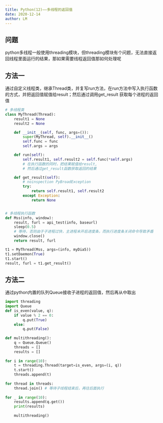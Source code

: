 ```yaml
---
title: Python(12)——多线程的返回值
date: 2020-12-14
author: LM
---
```


## 问题

python多线程一般使用threading模块，但threading模块有个问题，无法直接返回线程里面运行的结果，那如果需要线程返回值那如何处理呢

## 方法一

通过自定义线程类，继承Thread类，并复写run方法，在run方法中写入执行函数的方式，并把返回值赋值给result；然后通过调用get_result 获取每个进程的返回值

```python
# 多线程类
class MyThread(Thread):
    result1 = None
    result2 = None

    def __init__(self, func, args=()):
        super(MyThread, self).__init__()
        self.func = func
        self.args = args

    def run(self):
        self.result1, self.result2 = self.func(*self.args)
        # 在执行函数的同时，把结果赋值给result,
        # 然后通过get_result函数获取返回的结果

    def get_result(self):
        # noinspection PyBroadException
        try:
            return self.result1, self.result2
        except Exception:
            return None


# 多线程执行函数
def Mss(info, window):
    result, furl = api_test(info, baseurl)
    sleep(0.5)
    # 等待，否则由于子进程过快，主进程未开启进度条，而执行进度条关闭命令导致矛盾
    window.close()
    return result, furl

t1 = MyThread(Mss, args=(info, myDia5))
t1.setDaemon(True)
t1.start()
result, furl = t1.get_result()
```

## 方法二

通过python内置的队列Queue接收子进程的返回值，然后再从中取出

```python
import threading 
import Queue 
def is_even(value, q): 
    if value % 2 == 0: 
        q.put(True) 
    else: 
        q.put(False) 
        
def multithreading(): 
    q = Queue.Queue() 
    threads = [] 
    results = [] 
    
for i in range(10): 
    t = threading.Thread(target=is_even, args=(i, q)) 
    t.start() 
    threads.append(t) 
    
for thread in threads: 
    thread.join() # 等待子线程结束后，再往后面执行 
    
for _ in range(10): 
    results.append(q.get()) 
    print(results) 
    
    multithreading() 
```